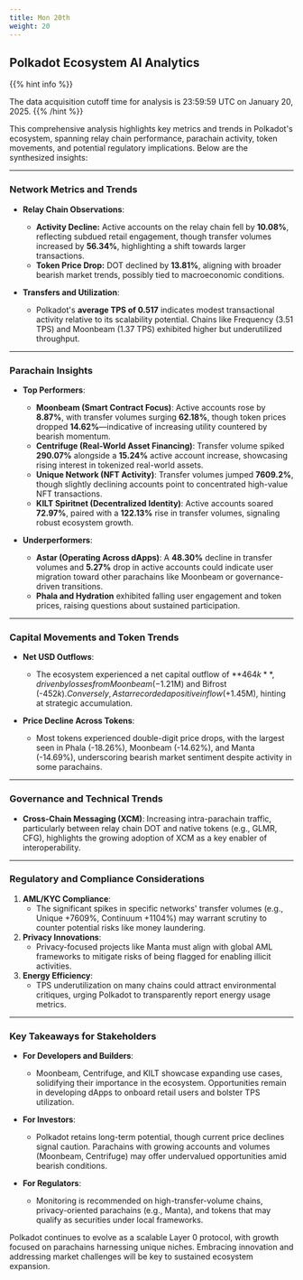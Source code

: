 ```yaml
---
title: Mon 20th
weight: 20
---
```


## **Polkadot Ecosystem AI Analytics**
{{% hint info %}}

The data acquisition cutoff time for analysis is 23:59:59 UTC on January 20, 2025.
{{% /hint %}}

This comprehensive analysis highlights key metrics and trends in Polkadot's ecosystem, spanning relay chain performance, parachain activity, token movements, and potential regulatory implications. Below are the synthesized insights:

---

### Network Metrics and Trends
- **Relay Chain Observations**:
  - **Activity Decline:** Active accounts on the relay chain fell by **10.08%**, reflecting subdued retail engagement, though transfer volumes increased by **56.34%**, highlighting a shift towards larger transactions.
  - **Token Price Drop:** DOT declined by **13.81%**, aligning with broader bearish market trends, possibly tied to macroeconomic conditions.

- **Transfers and Utilization**:
  - Polkadot's **average TPS of 0.517** indicates modest transactional activity relative to its scalability potential. Chains like Frequency (3.51 TPS) and Moonbeam (1.37 TPS) exhibited higher but underutilized throughput.

---

### Parachain Insights
- **Top Performers**:
  - **Moonbeam (Smart Contract Focus)**: Active accounts rose by **8.87%**, with transfer volumes surging **62.18%**, though token prices dropped **14.62%**—indicative of increasing utility countered by bearish momentum.
  - **Centrifuge (Real-World Asset Financing)**: Transfer volume spiked **290.07%** alongside a **15.24%** active account increase, showcasing rising interest in tokenized real-world assets.
  - **Unique Network (NFT Activity)**: Transfer volumes jumped **7609.2%**, though slightly declining accounts point to concentrated high-value NFT transactions.
  - **KILT Spiritnet (Decentralized Identity)**: Active accounts soared **72.97%**, paired with a **122.13%** rise in transfer volumes, signaling robust ecosystem growth.

- **Underperformers**:
  - **Astar (Operating Across dApps)**: A **48.30%** decline in transfer volumes and **5.27%** drop in active accounts could indicate user migration toward other parachains like Moonbeam or governance-driven transitions.
  - **Phala and Hydration** exhibited falling user engagement and token prices, raising questions about sustained participation.

---

### Capital Movements and Token Trends
- **Net USD Outflows**:
  - The ecosystem experienced a net capital outflow of **$464k**, driven by losses from Moonbeam (-$1.21M) and Bifrost (-$452k). Conversely, Astar recorded a positive inflow (+$1.45M), hinting at strategic accumulation.

- **Price Decline Across Tokens**:
  - Most tokens experienced double-digit price drops, with the largest seen in Phala (-18.26%), Moonbeam (-14.62%), and Manta (-14.69%), underscoring bearish market sentiment despite activity in some parachains.

---

### Governance and Technical Trends
- **Cross-Chain Messaging (XCM)**: Increasing intra-parachain traffic, particularly between relay chain DOT and native tokens (e.g., GLMR, CFG), highlights the growing adoption of XCM as a key enabler of interoperability.

---

### Regulatory and Compliance Considerations
1. **AML/KYC Compliance**:
   - The significant spikes in specific networks' transfer volumes (e.g., Unique +7609%, Continuum +1104%) may warrant scrutiny to counter potential risks like money laundering.
2. **Privacy Innovations**:
   - Privacy-focused projects like Manta must align with global AML frameworks to mitigate risks of being flagged for enabling illicit activities.
3. **Energy Efficiency**:
   - TPS underutilization on many chains could attract environmental critiques, urging Polkadot to transparently report energy usage metrics.

---

### Key Takeaways for Stakeholders

- **For Developers and Builders**:
  - Moonbeam, Centrifuge, and KILT showcase expanding use cases, solidifying their importance in the ecosystem. Opportunities remain in developing dApps to onboard retail users and bolster TPS utilization.

- **For Investors**:
  - Polkadot retains long-term potential, though current price declines signal caution. Parachains with growing accounts and volumes (Moonbeam, Centrifuge) may offer undervalued opportunities amid bearish conditions.

- **For Regulators**:
  - Monitoring is recommended on high-transfer-volume chains, privacy-oriented parachains (e.g., Manta), and tokens that may qualify as securities under local frameworks.

Polkadot continues to evolve as a scalable Layer 0 protocol, with growth focused on parachains harnessing unique niches. Embracing innovation and addressing market challenges will be key to sustained ecosystem expansion.
